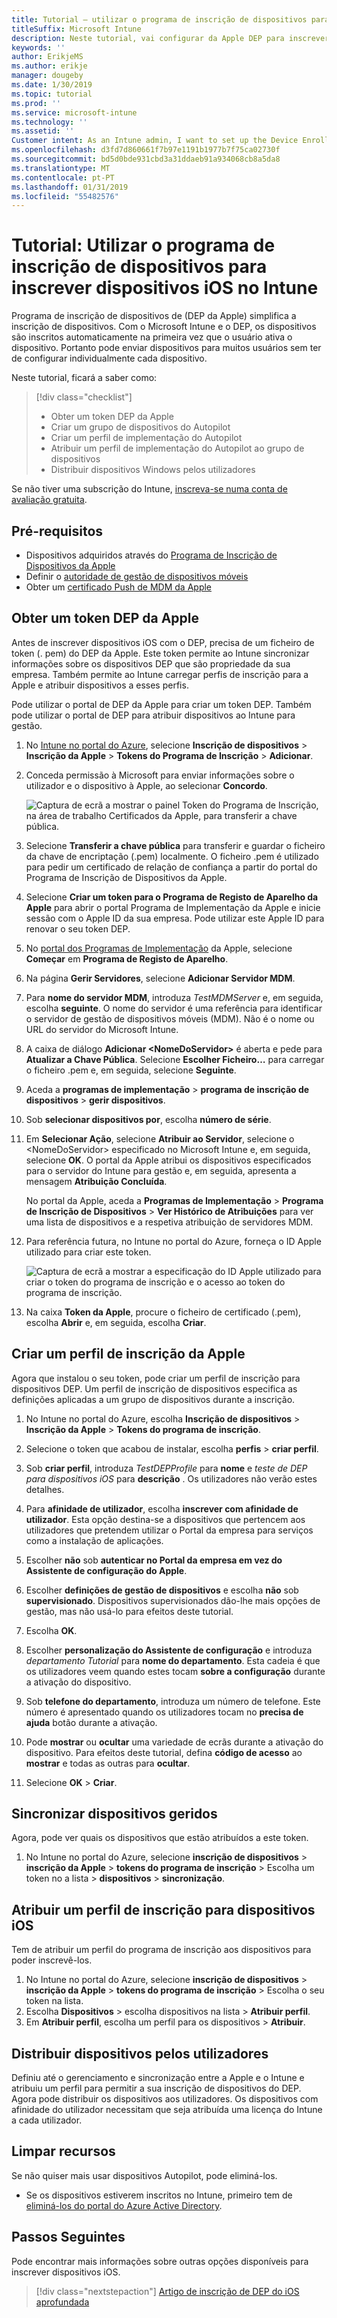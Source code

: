```yaml
---
title: Tutorial – utilizar o programa de inscrição de dispositivos para inscrever dispositivos iOS no Intune
titleSuffix: Microsoft Intune
description: Neste tutorial, vai configurar da Apple DEP para inscrever dispositivos iOS no Intune.
keywords: ''
author: ErikjeMS
ms.author: erikje
manager: dougeby
ms.date: 1/30/2019
ms.topic: tutorial
ms.prod: ''
ms.service: microsoft-intune
ms.technology: ''
ms.assetid: ''
Customer intent: As an Intune admin, I want to set up the Device Enrollment Program so that users can automatically enroll in Intune.
ms.openlocfilehash: d3fd7d860661f7b97e1191b1977b7f75ca02730f
ms.sourcegitcommit: bd5d0bde931cbd3a31ddaeb91a934068cb8a5da8
ms.translationtype: MT
ms.contentlocale: pt-PT
ms.lasthandoff: 01/31/2019
ms.locfileid: "55482576"
---
```

# <a name="tutorial-use-the-device-enrollment-program-to-enroll-ios-devices-in-intune"></a>Tutorial: Utilizar o programa de inscrição de dispositivos para inscrever dispositivos iOS no Intune
Programa de inscrição de dispositivos de (DEP da Apple) simplifica a inscrição de dispositivos. Com o Microsoft Intune e o DEP, os dispositivos são inscritos automaticamente na primeira vez que o usuário ativa o dispositivo. Portanto pode enviar dispositivos para muitos usuários sem ter de configurar individualmente cada dispositivo. 

Neste tutorial, ficará a saber como:
> [!div class="checklist"]
> * Obter um token DEP da Apple
> * Criar um grupo de dispositivos do Autopilot
> * Criar um perfil de implementação do Autopilot
> * Atribuir um perfil de implementação do Autopilot ao grupo de dispositivos
> * Distribuir dispositivos Windows pelos utilizadores

Se não tiver uma subscrição do Intune, [inscreva-se numa conta de avaliação gratuita](free-trial-sign-up.md).

## <a name="prerequisites"></a>Pré-requisitos
- Dispositivos adquiridos através do [Programa de Inscrição de Dispositivos da Apple](http://deploy.apple.com)
- Definir o [autoridade de gestão de dispositivos móveis](mdm-authority-set.md)
- Obter um [certificado Push de MDM da Apple](apple-mdm-push-certificate-get.md)

## <a name="get-an-apple-dep-token"></a>Obter um token DEP da Apple
Antes de inscrever dispositivos iOS com o DEP, precisa de um ficheiro de token (. pem) do DEP da Apple. Este token permite ao Intune sincronizar informações sobre os dispositivos DEP que são propriedade da sua empresa. Também permite ao Intune carregar perfis de inscrição para a Apple e atribuir dispositivos a esses perfis.

Pode utilizar o portal de DEP da Apple para criar um token DEP. Também pode utilizar o portal de DEP para atribuir dispositivos ao Intune para gestão.

1. No [Intune no portal do Azure](https://aka.ms/intuneportal), selecione **Inscrição de dispositivos** > **Inscrição da Apple** > **Tokens do Programa de Inscrição** > **Adicionar**.

2. Conceda permissão à Microsoft para enviar informações sobre o utilizador e o dispositivo à Apple, ao selecionar **Concordo**.

   ![Captura de ecrã a mostrar o painel Token do Programa de Inscrição, na área de trabalho Certificados da Apple, para transferir a chave pública.](./media/device-enrollment-program-enroll-ios-newui/add-enrollment-program-token-pane.png)

3. Selecione **Transferir a chave pública** para transferir e guardar o ficheiro da chave de encriptação (.pem) localmente. O ficheiro .pem é utilizado para pedir um certificado de relação de confiança a partir do portal do Programa de Inscrição de Dispositivos da Apple.

4. Selecione **Criar um token para o Programa de Registo de Aparelho da Apple** para abrir o portal Programa de Implementação da Apple e inicie sessão com o Apple ID da sua empresa. Pode utilizar este Apple ID para renovar o seu token DEP.

5.  No [portal dos Programas de Implementação](https://deploy.apple.com) da Apple, selecione **Começar** em **Programa de Registo de Aparelho**.

4. Na página **Gerir Servidores**, selecione **Adicionar Servidor MDM**.

5. Para **nome do servidor MDM**, introduza *TestMDMServer* e, em seguida, escolha **seguinte**. O nome do servidor é uma referência para identificar o servidor de gestão de dispositivos móveis (MDM). Não é o nome ou URL do servidor do Microsoft Intune.

6. A caixa de diálogo **Adicionar &lt;NomeDoServidor&gt;** é aberta e pede para **Atualizar a Chave Pública**. Selecione **Escolher Ficheiro…** para carregar o ficheiro .pem e, em seguida, selecione **Seguinte**.

6. Aceda a **programas de implementação** > **programa de inscrição de dispositivos** > **gerir dispositivos**.
7. Sob **selecionar dispositivos por**, escolha **número de série**. <!--ask Tiffany about this-->

8. Em **Selecionar Ação**, selecione **Atribuir ao Servidor**, selecione o &lt;NomeDoServidor&gt; especificado no Microsoft Intune e, em seguida, selecione **OK**. O portal da Apple atribui os dispositivos especificados para o servidor do Intune para gestão e, em seguida, apresenta a mensagem **Atribuição Concluída**.

   No portal da Apple, aceda a **Programas de Implementação** &gt; **Programa de Inscrição de Dispositivos** &gt; **Ver Histórico de Atribuições** para ver uma lista de dispositivos e a respetiva atribuição de servidores MDM.

9. Para referência futura, no Intune no portal do Azure, forneça o ID Apple utilizado para criar este token.

    ![Captura de ecrã a mostrar a especificação do ID Apple utilizado para criar o token do programa de inscrição e o acesso ao token do programa de inscrição.](./media/device-enrollment-program-enroll-ios/image03.png)

10. Na caixa **Token da Apple**, procure o ficheiro de certificado (.pem), escolha **Abrir** e, em seguida, escolha **Criar**. 

## <a name="create-an-apple-enrollment-profile"></a>Criar um perfil de inscrição da Apple
Agora que instalou o seu token, pode criar um perfil de inscrição para dispositivos DEP. Um perfil de inscrição de dispositivos especifica as definições aplicadas a um grupo de dispositivos durante a inscrição.

1. No Intune no portal do Azure, escolha **Inscrição de dispositivos** > **Inscrição da Apple** > **Tokens do programa de inscrição**.

2. Selecione o token que acabou de instalar, escolha **perfis** > **criar perfil**.

3. Sob **criar perfil**, introduza *TestDEPProfile* para **nome** e *teste de DEP para dispositivos iOS* para **descrição** . Os utilizadores não verão estes detalhes.

4. Para **afinidade de utilizador**, escolha **inscrever com afinidade de utilizador**. Esta opção destina-se a dispositivos que pertencem aos utilizadores que pretendem utilizar o Portal da empresa para serviços como a instalação de aplicações.

5. Escolher **não** sob **autenticar no Portal da empresa em vez do Assistente de configuração do Apple**.

6. Escolher **definições de gestão de dispositivos** e escolha **não** sob **supervisionado**. Dispositivos supervisionados dão-lhe mais opções de gestão, mas não usá-lo para efeitos deste tutorial.

7. Escolha **OK**.

8. Escolher **personalização do Assistente de configuração** e introduza *departamento Tutorial* para **nome do departamento**. Esta cadeia é que os utilizadores veem quando estes tocam **sobre a configuração** durante a ativação do dispositivo.

9. Sob **telefone do departamento**, introduza um número de telefone. Este número é apresentado quando os utilizadores tocam no **precisa de ajuda** botão durante a ativação.

10. Pode **mostrar** ou **ocultar** uma variedade de ecrãs durante a ativação do dispositivo. Para efeitos deste tutorial, defina **código de acesso** ao **mostrar** e todas as outras para **ocultar**.

11. Selecione **OK** > **Criar**.

## <a name="sync-managed-devices"></a>Sincronizar dispositivos geridos

Agora, pode ver quais os dispositivos que estão atribuídos a este token.

1. No Intune no portal do Azure, selecione **inscrição de dispositivos** > **inscrição da Apple** > **tokens do programa de inscrição** > Escolha um token no a lista > **dispositivos** > **sincronização**.

## <a name="assign-an-enrollment-profile-to-ios-devices"></a>Atribuir um perfil de inscrição para dispositivos iOS

Tem de atribuir um perfil do programa de inscrição aos dispositivos para poder inscrevê-los.

1. No Intune no portal do Azure, selecione **inscrição de dispositivos** > **inscrição da Apple** > **tokens do programa de inscrição** > Escolha o seu token na lista.
2. Escolha **Dispositivos** > escolha dispositivos na lista > **Atribuir perfil**.
3. Em **Atribuir perfil**, escolha um perfil para os dispositivos > **Atribuir**.

## <a name="distribute-devices-to-users"></a>Distribuir dispositivos pelos utilizadores

Definiu até o gerenciamento e sincronização entre a Apple e o Intune e atribuiu um perfil para permitir a sua inscrição de dispositivos do DEP. Agora pode distribuir os dispositivos aos utilizadores. Os dispositivos com afinidade do utilizador necessitam que seja atribuída uma licença do Intune a cada utilizador.

## <a name="clean-up-resources"></a>Limpar recursos

Se não quiser mais usar dispositivos Autopilot, pode eliminá-los.

- Se os dispositivos estiverem inscritos no Intune, primeiro tem de [eliminá-los do portal do Azure Active Directory](devices-wipe.md#delete-devices-from-the-azure-active-directory-portal).

<!--ask tiffany how to do this-->

## <a name="next-steps"></a>Passos Seguintes

Pode encontrar mais informações sobre outras opções disponíveis para inscrever dispositivos iOS.

> [!div class="nextstepaction"]
> [Artigo de inscrição de DEP do iOS aprofundada](device-enrollment-program-enroll-ios.md)